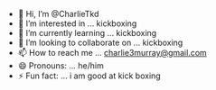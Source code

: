 - 👋 Hi, I’m @CharlieTkd
- 👀 I’m interested in ... kickboxing
- 🌱 I’m currently learning ... kickboxing
- 💞️ I’m looking to collaborate on ... kickboxing
- 📫 How to reach me ... charlie3murray@gmail.com
- 😄 Pronouns: ... he/him
- ⚡ Fun fact: ... i am good at kick boxing

<!---
CharlieTkd/CharlieTkd is a ✨ special ✨ repository because its `README.md` (this file) appears on your GitHub profile.
You can click the Preview link to take a look at your changes.
--->
